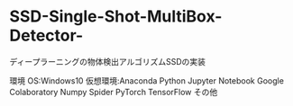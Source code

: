 # SSD-Single-Shot-MultiBox-Detector-
ディープラーニングの物体検出アルゴリズムSSDの実装

環境
OS:Windows10
仮想環境:Anaconda
Python
Jupyter Notebook
Google Colaboratory
Numpy
Spider
PyTorch
TensorFlow
その他
